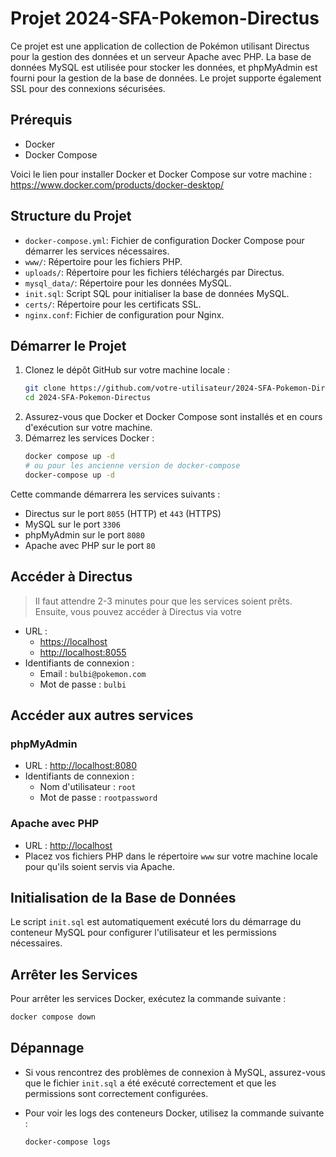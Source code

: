 # Projet 2024-SFA-Pokemon-Directus

Ce projet est une application de collection de Pokémon utilisant Directus pour la gestion des données et un serveur
Apache avec PHP. La base de données MySQL est utilisée pour stocker les données, et phpMyAdmin est fourni pour la
gestion de la base de données. Le projet supporte également SSL pour des connexions sécurisées.

## Prérequis

- Docker 
- Docker Compose

Voici le lien pour installer Docker et Docker Compose sur votre machine : https://www.docker.com/products/docker-desktop/

## Structure du Projet

- `docker-compose.yml`: Fichier de configuration Docker Compose pour démarrer les services nécessaires.
- `www/`: Répertoire pour les fichiers PHP.
- `uploads/`: Répertoire pour les fichiers téléchargés par Directus.
- `mysql_data/`: Répertoire pour les données MySQL.
- `init.sql`: Script SQL pour initialiser la base de données MySQL.
- `certs/`: Répertoire pour les certificats SSL.
- `nginx.conf`: Fichier de configuration pour Nginx.


## Démarrer le Projet

1. Clonez le dépôt GitHub sur votre machine locale :
   ```bash
   git clone https://github.com/votre-utilisateur/2024-SFA-Pokemon-Directus.git
   cd 2024-SFA-Pokemon-Directus
   ```
2. Assurez-vous que Docker et Docker Compose sont installés et en cours d'exécution sur votre machine.
3. Démarrez les services Docker :
   ```bash
   docker compose up -d
   # ou pour les ancienne version de docker-compose
   docker-compose up -d
   ```

Cette commande démarrera les services suivants :
- Directus sur le port `8055` (HTTP) et `443` (HTTPS)
- MySQL sur le port `3306`
- phpMyAdmin sur le port `8080`
- Apache avec PHP sur le port `80`


## Accéder à Directus
 > Il faut attendre 2-3 minutes pour que les services soient prêts.
 Ensuite, vous pouvez accéder à Directus via votre

- URL : 
  - [https://localhost](https://localhost)
  - [http://localhost:8055](http://localhost:8055)
- Identifiants de connexion :
    - Email : `bulbi@pokemon.com`
    - Mot de passe : `bulbi`

## Accéder aux autres services

### phpMyAdmin

- URL : [http://localhost:8080](http://localhost:8080)
- Identifiants de connexion :
    - Nom d'utilisateur : `root`
    - Mot de passe : `rootpassword`

### Apache avec PHP

- URL : [http://localhost](http://localhost)
- Placez vos fichiers PHP dans le répertoire `www` sur votre machine locale pour qu'ils soient servis via Apache.



## Initialisation de la Base de Données

Le script `init.sql` est automatiquement exécuté lors du démarrage du conteneur MySQL pour configurer l'utilisateur et
les permissions nécessaires.

## Arrêter les Services

Pour arrêter les services Docker, exécutez la commande suivante :

```bash
docker compose down
```

## Dépannage

- Si vous rencontrez des problèmes de connexion à MySQL, assurez-vous que le fichier `init.sql` a été exécuté
  correctement et que les permissions sont correctement configurées.
- Pour voir les logs des conteneurs Docker, utilisez la commande suivante :

  ```bash
  docker-compose logs
  ```


